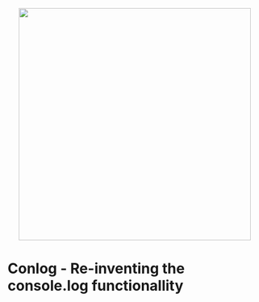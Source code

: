 
<p align="center">
  <img width="460"src="https://i.ibb.co/7S37fqL/conlog.png">
</p>

# Conlog - Re-inventing the console.log functionallity

